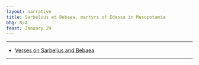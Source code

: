 ```yaml
---
layout: narrative
title: Sarbelius et Bebaea, martyrs of Edessa in Mesopotamia
bhg: N/A
feast: January 29
---
```


---

- [Verses on Sarbelius and Bebaea](https://cjkoepke1.github.io/greek-hagiography/texts/versus-de-sarbelio-et-bebaea)

---
